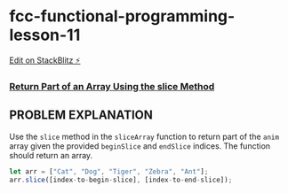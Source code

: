 # fcc-functional-programming-lesson-11

[Edit on StackBlitz ⚡️](https://stackblitz.com/edit/js-wynww1)

### [Return Part of an Array Using the slice Method](https://www.freecodecamp.org/learn/javascript-algorithms-and-data-structures/functional-programming/return-part-of-an-array-using-the-slice-method)

## PROBLEM EXPLANATION
Use the `slice` method in the `sliceArray` function to return part of the `anim` array given the provided `beginSlice` and `endSlice` indices.  The function should return an array.
```js
let arr = ["Cat", "Dog", "Tiger", "Zebra", "Ant"];
arr.slice([index-to-begin-slice], [index-to-end-slice]);
```

